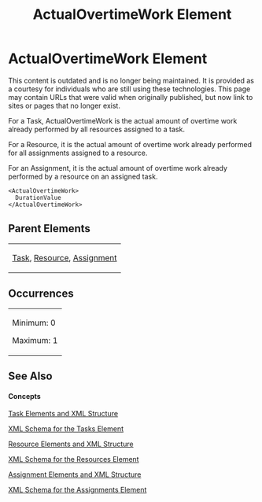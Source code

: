 ﻿---
title: ActualOvertimeWork Element
TOCTitle: ActualOvertimeWork Element
ms:assetid: 0f068c3a-bb4c-4448-b12c-92753697b68d
ms:mtpsurl: https://msdn.microsoft.com/en-us/library/Bb968413(v=office.12)
ms:contentKeyID: 13188106
ms.date: 05/05/2014
mtps_version: v=office.12
f1_keywords:
- ActualOvertimeWork element
---

# ActualOvertimeWork Element

This content is outdated and is no longer being maintained. It is provided as a courtesy for individuals who are still using these technologies. This page may contain URLs that were valid when originally published, but now link to sites or pages that no longer exist.

For a Task, ActualOvertimeWork is the actual amount of overtime work already performed by all resources assigned to a task.

For a Resource, it is the actual amount of overtime work already performed for all assignments assigned to a resource.

For an Assignment, it is the actual amount of overtime work already performed by a resource on an assigned task.

    <ActualOvertimeWork>
      DurationValue
    </ActualOvertimeWork>

## Parent Elements

<table>
<colgroup>
<col style="width: 100%" />
</colgroup>
<tbody>
<tr class="odd">
<td><p><a href="bb968487(v=office.12).md">Task</a>, <a href="bb968715(v=office.12).md">Resource</a>, <a href="bb968611(v=office.12).md">Assignment</a></p></td>
</tr>
</tbody>
</table>

## Occurrences

<table>
<colgroup>
<col style="width: 100%" />
</colgroup>
<tbody>
<tr class="odd">
<td><p>Minimum: 0</p>
<p>Maximum: 1</p></td>
</tr>
</tbody>
</table>

## See Also

#### Concepts

[Task Elements and XML Structure](bb968475\(v=office.12\).md)

[XML Schema for the Tasks Element](bb968415\(v=office.12\).md)

[Resource Elements and XML Structure](bb968445\(v=office.12\).md)

[XML Schema for the Resources Element](bb968511\(v=office.12\).md)

[Assignment Elements and XML Structure](bb968738\(v=office.12\).md)

[XML Schema for the Assignments Element](bb968414\(v=office.12\).md)


